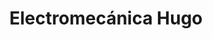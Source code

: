 ---
title: "Electromecánica Hugo"
url: /posadas/electromecanica-hugo/
shop: reparación de automóviles
---